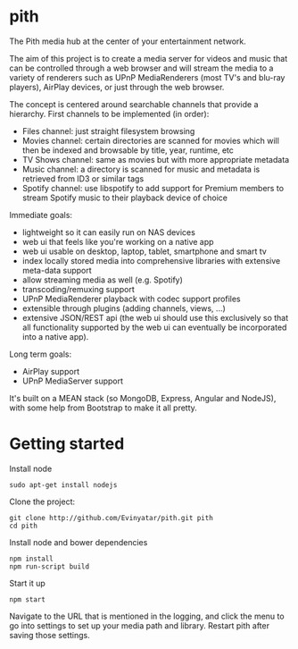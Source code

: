 pith
====

The Pith media hub at the center of your entertainment network.

The aim of this project is to create a media server for videos and music that can be controlled through a web browser and will stream the media to a variety of renderers such as UPnP MediaRenderers (most TV's and blu-ray players), AirPlay devices, or just through the web browser.

The concept is centered around searchable channels that provide a hierarchy. First channels to be implemented (in order):

- Files channel: just straight filesystem browsing
- Movies channel: certain directories are scanned for movies which will then be indexed and browsable by title, year, runtime, etc
- TV Shows channel: same as movies but with more appropriate metadata
- Music channel: a directory is scanned for music and metadata is retrieved from ID3 or similar tags
- Spotify channel: use libspotify to add support for Premium members to stream Spotify music to their playback device of choice

Immediate goals:

- lightweight so it can easily run on NAS devices
- web ui that feels like you're working on a native app
- web ui usable on desktop, laptop, tablet, smartphone and smart tv
- index locally stored media into comprehensive libraries with extensive meta-data support
- allow streaming media as well (e.g. Spotify)
- transcoding/remuxing support
- UPnP MediaRenderer playback with codec support profiles
- extensible through plugins (adding channels, views, ...)
- extensive JSON/REST api (the web ui should use this exclusively so that all functionality supported by the web ui can eventually be incorporated into a native app).

Long term goals:

- AirPlay support
- UPnP MediaServer support

It's built on a MEAN stack (so MongoDB, Express, Angular and NodeJS), with some help from Bootstrap to make it all pretty.

Getting started
===============
Install node

    sudo apt-get install nodejs

Clone the project:

    git clone http://github.com/Evinyatar/pith.git pith
    cd pith

Install node and bower dependencies

    npm install
    npm run-script build

Start it up

    npm start

Navigate to the URL that is mentioned in the logging, and click the menu to go into settings to set up your media path and library. Restart pith after saving those settings.
